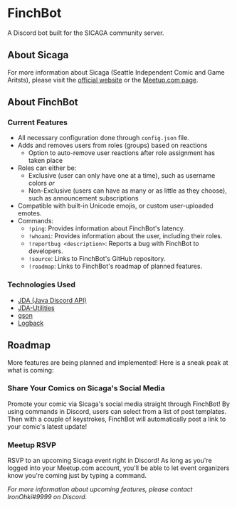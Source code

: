 # FinchBot
A Discord bot built for the SICAGA community server.

## About Sicaga
For more information about Sicaga (Seattle Independent Comic and Game Aritsts), please visit the [official website](http://sicaga.com/#/) or the [Meetup.com page](https://www.meetup.com/sicaga/).

## About FinchBot
### Current Features
- All necessary configuration done through `config.json` file.
- Adds and removes users from roles (groups) based on reactions
	- Option to auto-remove user reactions after role assignment has taken place
- Roles can either be:
	- Exclusive (user can only have one at a time), such as username colors
	*or*
	- Non-Exclusive (users can have as many or as little as they choose), such as announcement subscriptions
- Compatible with built-in Unicode emojis, or custom user-uploaded emotes.
- Commands:
	- `!ping`: Provides information about FinchBot's latency.
	- `!whoami`: Provides information about the user, including their roles.
	- `!reportbug <description>`: Reports a bug with FinchBot to developers.
	- `!source`: Links to FinchBot's GitHub repository.
	- `!roadmap`: Links to FinchBot's roadmap of planned features.

### Technologies Used
- [JDA (Java Discord API)](https://github.com/DV8FromTheWorld/JDA)
- [JDA-Utilities](https://github.com/JDA-Applications/JDA-Utilities)
- [gson](https://github.com/google/gson)
- [Logback](https://logback.qos.ch/)

## Roadmap

More features are being planned and implemented! Here is a sneak peak at what is coming:
### Share Your Comics on Sicaga's Social Media

 Promote your comic via Sicaga's social media straight through FinchBot! By using commands in Discord, users can select from a list of post templates. Then with a couple of keystrokes, FinchBot will automatically post a link to your comic's latest update!
### Meetup RSVP

RSVP to an upcoming Sicaga event right in Discord! As long as you're logged into your Meetup.com account, you'll be able to let event organizers know you're coming just by typing a command.

*For more information about upcoming features, please contact IronOhki#9999 on Discord.*
